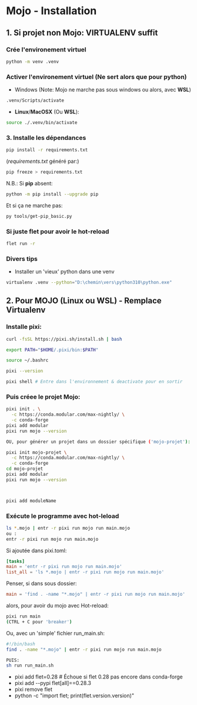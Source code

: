 # Mojo - Installation

## 1. Si projet non Mojo: VIRTUALENV suffit

### Crée l'environement virtuel

```bash
python -m venv .venv
```
### Activer l'environement virtuel (Ne sert alors que pour python)

* Windows (Note: Mojo ne marche pas sous windows
  ou alors, avec **WSL**)

```bash
.venv/Scripts/activate
```
  
* **Linux**/**MacOSX** (Ou **WSL**):

```bash
source ./.venv/bin/activate
```

### 3. Installe les dépendances

```bash
pip install -r requirements.txt
```

(*requirements.txt* généré par:)
```bash
pip freeze > requirements.txt
```

N.B.: Si **pip** absent:

```bash
python -m pip install --upgrade pip
```

Et si ça ne marche pas:

```bash
py tools/get-pip_basic.py
```

### Si juste flet pour avoir le hot-reload

```bash
flet run -r
```

### Divers tips

* Installer un 'vieux' python dans une venv

```bash
virtualenv .venv --python="D:\chemin\vers\python310\python.exe"
```

## 2. Pour MOJO (Linux ou WSL) - Remplace Virtualenv

### Installe pixi:

```bash
curl -fsSL https://pixi.sh/install.sh | bash

export PATH="$HOME/.pixi/bin:$PATH"

source ~/.bashrc

pixi --version

pixi shell # Entre dans l'environnement & deactivate pour en sortir
```

### Puis créee le projet Mojo:

```bash
pixi init . \
  -c https://conda.modular.com/max-nightly/ \
  -c conda-forge
pixi add modular
pixi run mojo --version

OU, pour générer un projet dans un dossier spécifique ('mojo-projet'):

pixi init mojo-projet \
  -c https://conda.modular.com/max-nightly/ \
  -c conda-forge
cd mojo-projet
pixi add modular
pixi run mojo --version



pixi add moduleName
```

### Exécute le programme avec hot-leload

```bash
ls *.mojo | entr -r pixi run mojo run main.mojo
ou :
entr -r pixi run mojo run main.mojo
```
Si ajoutée dans pixi.toml:
```toml
[tasks]
main = 'entr -r pixi run mojo run main.mojo'
list_all = 'ls *.mojo | entr -r pixi run mojo run main.mojo'
```

Penser, si dans sous dossier:
```toml
main = 'find . -name "*.mojo" | entr -r pixi run mojo run main.mojo'
```
alors, pour avoir du mojo avec Hot-reload:

```bash
pixi run main
(CTRL + C pour 'breaker')
```
Ou, avec un 'simple' fichier run_main.sh:

```bash
#!/bin/bash
find . -name "*.mojo" | entr -r pixi run mojo run main.mojo

PUIS:
sh run run_main.sh
```

* pixi add flet=0.28 # Échoue si flet 0.28 pas encore dans conda-forge
* pixi add --pypi flet[all]==0.28.3
* pixi remove flet
* python -c "import flet; print(flet.version.version)"
